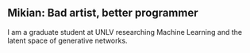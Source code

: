 ##  Mikian: Bad artist, better programmer


I am a graduate student at UNLV researching Machine Learning and the latent space of generative networks.





<!--
[![Medium Badge](https://img.shields.io/badge/-Mikian%20Musser-black?style=plastic&labelColor=000000&logo=Medium&link=https://medium.com/@MikianMusser/)](https://medium.com/@MikianMusser)

[![mm909's github stats](https://github-readme-stats.vercel.app/api?username=mm909&theme=dark&show_icons=true)](https://github.com/mm909)
-->
